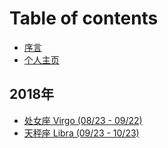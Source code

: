 # Table of contents

* [序言](README.md)
* [个人主页](http://www.romii.wang/frontpage)

## 2018年

* [处女座 Virgo \(08/23 - 09/22\)](2018-nian/chu-nv-zuo-virgo-0823-0922.md)
* [天秤座 Libra \(09/23 - 10/23\)](2018-nian/tian-cheng-zuo-libra-0923-1023.md)

